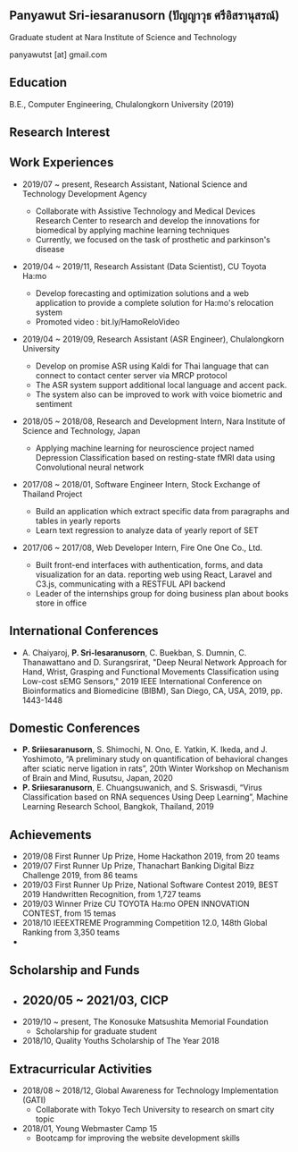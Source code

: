 
## Panyawut Sri-iesaranusorn (ปัญญาวุธ ศรีอิสรานุสรณ์)

Graduate student at Nara Institute of Science and Technology

panyawutst [at] gmail.com


## Education
B.E., Computer Engineering, Chulalongkorn University (2019)

## Research Interest

## Work Experiences
- 2019/07 ~ present, Research Assistant, National Science and Technology Development Agency
  - Collaborate with Assistive Technology and Medical Devices Research Center to research and develop the innovations for biomedical by applying machine learning techniques
  - Currently, we focused on the task of prosthetic and parkinson's disease

- 2019/04 ~ 2019/11, Research Assistant (Data Scientist), CU Toyota Ha:mo
  - Develop forecasting and optimization solutions and a web application to provide a complete solution for Ha:mo's relocation system 
  - Promoted video : bit.ly/HamoReloVideo

- 2019/04 ~ 2019/09, Research Assistant (ASR Engineer), Chulalongkorn University
  - Develop on promise ASR using Kaldi for Thai language that can connect to contact center server via MRCP protocol
  - The ASR system support additional local language and accent pack.
  - The system also can be improved to work with voice biometric and sentiment 	 

- 2018/05 ~ 2018/08, Research and Development Intern, Nara Institute of Science and Technology, Japan
  - Applying machine learning for neuroscience project named Depression Classification based on resting-state fMRI data using Convolutional neural network

- 2017/08 ~ 2018/01, Software Engineer Intern, Stock Exchange of Thailand Project
  - Build an application which extract specific data from paragraphs and tables in 	yearly reports
  - Learn text regression to analyze data of yearly report of SET
  
- 2017/06 ~ 2017/08, Web Developer Intern, Fire One One Co., Ltd.
  - Built front-end interfaces with authentication, forms,  and data visualization for       an data. reporting web using React, Laravel and C3.js, communicating with a RESTFUL API backend
  - Leader of the internships group for doing business plan about books store in office

## International Conferences
- A. Chaiyaroj, **P. Sri-Iesaranusorn**, C. Buekban, S. Dumnin, C. Thanawattano and D. Surangsrirat, "Deep Neural Network Approach for Hand, Wrist, Grasping and Functional Movements Classification  using Low-cost sEMG Sensors," 2019 IEEE International Conference on Bioinformatics and Biomedicine (BIBM), San Diego, CA, USA, 2019, pp. 1443-1448

## Domestic Conferences
- **P. Sriiesaranusorn**, S. Shimochi, N. Ono, E. Yatkin, K. Ikeda, and J. Yoshimoto, “A preliminary study on quantification of behavioral changes after sciatic nerve ligation in rats”, 20th Winter Workshop on Mechanism of Brain and Mind, Rusutsu, Japan, 2020
- **P. Sriiesaranusorn**, E. Chuangsuwanich, and S. Sriswasdi, “Virus Classification based on RNA sequences Using Deep Learning”, Machine Learning Research School, Bangkok, Thailand, 2019

## Achievements
- 2019/08 First Runner Up Prize, Home Hackathon 2019, from 20 teams
- 2019/07 First Runner Up Prize, Thanachart Banking Digital Bizz Challenge 2019, from 86 teams
- 2019/03 First Runner Up Prize, National Software Contest 2019, BEST 2019 Handwritten Recognition, from 1,727 teams
- 2019/03 Winner Prize CU TOYOTA Ha:mo OPEN INNOVATION CONTEST, from 15 temas
- 2018/10 IEEEXTREME Programming Competition 12.0, 148th Global Ranking from 3,350 teams
- 

## Scholarship and Funds
- 2020/05 ~ 2021/03, CICP
  - 
- 2019/10 ~ present, The Konosuke Matsushita Memorial Foundation
  - Scholarship for graduate student
- 2018/10, Quality Youths Scholarship of The Year 2018

## Extracurricular Activities
- 2018/08 ~ 2018/12, Global Awareness for Technology Implementation (GATI)
  - Collaborate with Tokyo Tech University to research on smart city topic
- 2018/01, Young Webmaster Camp 15
  - Bootcamp for improving the website development skills 


  
